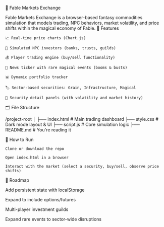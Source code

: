📘 Fable Markets Exchange

Fable Markets Exchange is a browser-based fantasy commodities simulation that models trading, NPC behaviors, market volatility, and price shifts within the magical economy of Fable.
🔧 Features

    📈 Real-time price charts (Chart.js)

    🧠 Simulated NPC investors (banks, trusts, guilds)

    💰 Player trading engine (buy/sell functionality)

    📜 News ticker with rare magical events (booms & busts)

    📊 Dynamic portfolio tracker

    🏷️ Sector-based securities: Grain, Infrastructure, Magical

    🧾 Security detail panels (with volatility and market history)

🗂 File Structure

/project-root
│
├── index.html          # Main trading dashboard
├── style.css           # Dark mode layout & UI
├── script.js           # Core simulation logic
├── README.md           # You're reading it

🚀 How to Run

    Clone or download the repo

    Open index.html in a browser

    Interact with the market (select a security, buy/sell, observe price shifts)


🔮 Roadmap

Add persistent state with localStorage

Expand to include options/futures

Multi-player investment guilds

Expand rare events to sector-wide disruptions
